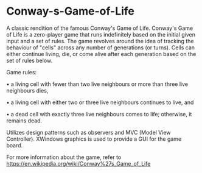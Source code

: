 # Conway-s-Game-of-Life
A classic rendition of the famous Conway's Game of Life. Conway's Game of Life is a zero-player game that runs indefinitely based on the initial given input and a set of rules. The game revolves around the idea of tracking the behaviour of "cells" across any number of generations (or turns). Cells can either continue living, die, or come alive after each generation based on the set of rules below.

Game rules:

• a living cell with fewer than two live neighbours or more than three live neighbours dies,

• a living cell with either two or three live neighbours continues to live, and

• a dead cell with exactly three live neighbours comes to life; otherwise, it remains dead.

Utilizes design patterns such as observers and MVC (Model View Controller). XWindows graphics is used to provide a GUI for the game board.

For more information about the game, refer to https://en.wikipedia.org/wiki/Conway%27s_Game_of_Life
